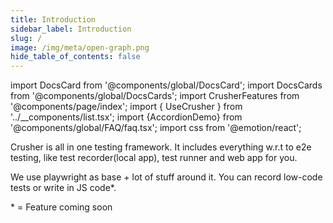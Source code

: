 ```yaml
---
title: Introduction
sidebar_label: Introduction
slug: /
image: /img/meta/open-graph.png
hide_table_of_contents: false
---
```


import DocsCard from '@components/global/DocsCard';
import DocsCards from '@components/global/DocsCards';
import CrusherFeatures from '@components/page/index';
import { UseCrusher } from '../__components/list.tsx';
import {AccordionDemo} from '@components/global/FAQ/faq.tsx';
import css from '@emotion/react';
<head>
  <title>Crusher Docs</title>
  <meta name="description" content="Crusher.dev" />
  <link rel="canonical" href="https://docs.crusher.dev/" />
  <link rel="alternate" href="https://docs.crusher.dev/" hreflang="x-default" />
  <link rel="alternate" href="https://docs.crusher.dev/" hreflang="en" />
  <meta property="og:url" content="https://docs.crusher.dev/" />
</head>

Crusher is <span className="highlight_cyan">all in one testing framework</span>. It includes everything w.r.t to e2e testing, like test recorder(local app), test runner and web app for you.

We use playwright as base + lot of stuff around it. You can record low-code tests or write in JS code<span className="highlight_red">*</span>. 

<UseCrusher />


<span className="highlight_red">*</span> = Feature coming soon